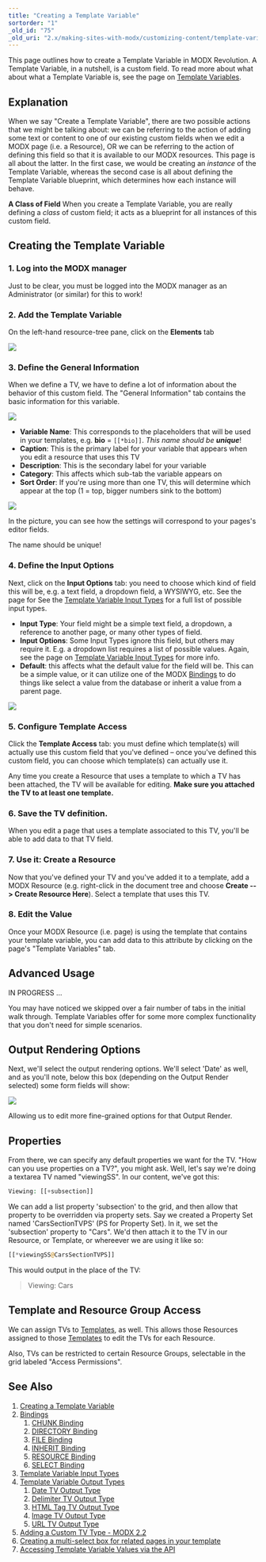 ```yaml
---
title: "Creating a Template Variable"
sortorder: "1"
_old_id: "75"
_old_uri: "2.x/making-sites-with-modx/customizing-content/template-variables/creating-a-template-variable"
---
```


This page outlines how to create a Template Variable in MODX Revolution. A Template Variable, in a nutshell, is a custom field. To read more about what about what a Template Variable is, see the page on [Template Variables](building-sites/elements/template-variables "Template Variables").

## Explanation

 When we say "Create a Template Variable", there are two possible actions that we might be talking about: we can be referring to the action of adding some text or content to one of our existing custom fields when we edit a MODX page (i.e. a Resource), OR we can be referring to the action of defining this field so that it is available to our MODX resources. This page is all about the latter. In the first case, we would be creating an _instance_ of the Template Variable, whereas the second case is all about defining the Template Variable blueprint, which determines how each instance will behave.

 **A Class of Field**
 When you create a Template Variable, you are really defining a _class_ of custom field; it acts as a blueprint for all instances of this custom field.

## Creating the Template Variable

### 1. Log into the MODX manager

 Just to be clear, you must be logged into the MODX manager as an Administrator (or similar) for this to work!

### 2. Add the Template Variable

 On the left-hand resource-tree pane, click on the **Elements** tab

 ![](modx+create+tv.png)

### 3. Define the General Information

 When we define a TV, we have to define a lot of information about the behavior of this custom field. The "General Information" tab contains the basic information for this variable.

 ![](create-tv-general1.png)

- **Variable Name**: This corresponds to the placeholders that will be used in your templates, e.g. **bio** = `[[*bio]]`. _This name should be **unique**_!
- **Caption**: This is the primary label for your variable that appears when you edit a resource that uses this TV
- **Description**: This is the secondary label for your variable
- **Category**: This affects which sub-tab the variable appears on
- **Sort Order**: If you're using more than one TV, this will determine which appear at the top (1 = top, bigger numbers sink to the bottom)

 ![](modx+__+template+variable_+bio-1.png)

 In the picture, you can see how the settings will correspond to your pages's editor fields.

 The name should be unique!

### 4. Define the Input Options

 Next, click on the **Input Options** tab: you need to choose which kind of field this will be, e.g. a text field, a dropdown field, a WYSIWYG, etc. See the page for See the [Template Variable Input Types](building-sites/elements/template-variables/input-types "Template Variable Input Types") for a full list of possible input types.

- **Input Type**: Your field might be a simple text field, a dropdown, a reference to another page, or many other types of field.
- **Input Options**: Some Input Types ignore this field, but others may require it. E.g. a dropdown list requires a list of possible values. Again, see the page on [Template Variable Input Types](building-sites/elements/template-variables/input-types "Template Variable Input Types") for more info.
- **Default**: this affects what the default value for the field will be. This can be a simple value, or it can utilize one of the MODX [Bindings](building-sites/elements/template-variables/bindings "Bindings") to do things like select a value from the database or inherit a value from a parent page.

 ![](create-tv-rendopt1.png)

### 5. Configure Template Access

 Click the **Template Access** tab: you must define which template(s) will actually use this custom field that you've defined – once you've defined this custom field, you can choose which template(s) can actually use it.

 Any time you create a Resource that uses a template to which a TV has been attached, the TV will be available for editing. **Make sure you attached the TV to at least one template.**

### 6. Save the TV definition.

 When you edit a page that uses a template associated to this TV, you'll be able to add data to that TV field.

### 7. Use it: Create a Resource

 Now that you've defined your TV and you've added it to a template, add a MODX Resource (e.g. right-click in the document tree and choose **Create --> Create Resource Here**). Select a template that uses this TV.

### 8. Edit the Value

 Once your MODX Resource (i.e. page) is using the template that contains your template variable, you can add data to this attribute by clicking on the page's "Template Variables" tab.

## Advanced Usage

 IN PROGRESS ...

 You may have noticed we skipped over a fair number of tabs in the initial walk through. Template Variables offer for some more complex functionality that you don't need for simple scenarios.

## Output Rendering Options

 Next, we'll select the output rendering options. We'll select 'Date' as well, and as you'll note, below this box (depending on the Output Render selected) some form fields will show:

 ![](create-tv-outtype1.png)

 Allowing us to edit more fine-grained options for that Output Render.

## Properties

 From there, we can specify any default properties we want for the TV. "How can you use properties on a TV?", you might ask. Well, let's say we're doing a textarea TV named "viewingSS". In our content, we've got this:

``` php
Viewing: [[+subsection]]
```

 We can add a list property 'subsection' to the grid, and then allow that property to be overridden via property sets. Say we created a Property Set named 'CarsSectionTVPS' (PS for Property Set). In it, we set the 'subsection' property to "Cars". We'd then attach it to the TV in our Resource, or Template, or whereever we are using it like so:

``` php
[[*viewingSS@CarsSectionTVPS]]
```

 This would output in the place of the TV:

> Viewing: Cars

## Template and Resource Group Access

 We can assign TVs to [Templates](building-sites/elements/templates "Templates"), as well. This allows those Resources assigned to those [Templates](building-sites/elements/templates "Templates") to edit the TVs for each Resource.

 Also, TVs can be restricted to certain Resource Groups, selectable in the grid labeled "Access Permissions".

## See Also

1. [Creating a Template Variable](building-sites/elements/template-variables/step-by-step)
2. [Bindings](building-sites/elements/template-variables/bindings)
   1. [CHUNK Binding](building-sites/elements/template-variables/bindings/chunk-binding)
   2. [DIRECTORY Binding](building-sites/elements/template-variables/bindings/directory-binding)
   3. [FILE Binding](building-sites/elements/template-variables/bindings/file-binding)
   4. [INHERIT Binding](building-sites/elements/template-variables/bindings/inherit-binding)
   5. [RESOURCE Binding](building-sites/elements/template-variables/bindings/resource-binding)
   6. [SELECT Binding](building-sites/elements/template-variables/bindings/select-binding)
3. [Template Variable Input Types](building-sites/elements/template-variables/input-types)
4. [Template Variable Output Types](building-sites/elements/template-variables/output-types)
   1. [Date TV Output Type](building-sites/elements/template-variables/output-types/date)
   2. [Delimiter TV Output Type](building-sites/elements/template-variables/output-types/delimiter)
   3. [HTML Tag TV Output Type](building-sites/elements/template-variables/output-types/html)
   4. [Image TV Output Type](building-sites/elements/template-variables/output-types/image)
   5. [URL TV Output Type](building-sites/elements/template-variables/output-types/url)
5. [Adding a Custom TV Type - MODX 2.2](extending-modx/custom-tvs)
6. [Creating a multi-select box for related pages in your template](building-sites/tutorials/multiselect-related-pages)
7. [Accessing Template Variable Values via the API](extending-modx/snippets/accessing-tvs)
